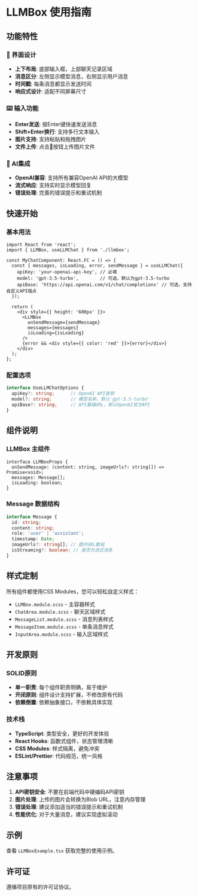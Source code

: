 # LLMBox 使用指南

## 功能特性

### 🎨 界面设计
- **上下布局**: 底部输入框，上部聊天记录区域
- **消息区分**: 左侧显示模型消息，右侧显示用户消息
- **时间戳**: 每条消息都显示发送时间
- **响应式设计**: 适配不同屏幕尺寸

### ⌨️ 输入功能
- **Enter发送**: 按Enter键快速发送消息
- **Shift+Enter换行**: 支持多行文本输入
- **图片支持**: 支持粘贴和拖拽图片
- **文件上传**: 点击📎按钮上传图片文件

### 🤖 AI集成
- **OpenAI兼容**: 支持所有兼容OpenAI API的大模型
- **流式响应**: 支持实时显示模型回复
- **错误处理**: 完善的错误提示和重试机制

## 快速开始

### 基本用法

```tsx
import React from 'react';
import { LLMBox, useLLMChat } from './llmbox';

const MyChatComponent: React.FC = () => {
  const { messages, isLoading, error, sendMessage } = useLLMChat({
    apiKey: 'your-openai-api-key', // 必填
    model: 'gpt-3.5-turbo',        // 可选，默认为gpt-3.5-turbo
    apiBase: 'https://api.openai.com/v1/chat/completions' // 可选，支持自定义API端点
  });

  return (
    <div style={{ height: '600px' }}>
      <LLMBox
        onSendMessage={sendMessage}
        messages={messages}
        isLoading={isLoading}
      />
      {error && <div style={{ color: 'red' }}>{error}</div>}
    </div>
  );
};
```

### 配置选项

```typescript
interface UseLLMChatOptions {
  apiKey?: string;      // OpenAI API密钥
  model?: string;       // 模型名称，默认'gpt-3.5-turbo'
  apiBase?: string;     // API基础URL，默认OpenAI官方API
}
```

## 组件说明

### LLMBox 主组件
```tsx
interface LLMBoxProps {
  onSendMessage: (content: string, imageUrls?: string[]) => Promise<void>;
  messages: Message[];
  isLoading: boolean;
}
```

### Message 数据结构
```typescript
interface Message {
  id: string;
  content: string;
  role: 'user' | 'assistant';
  timestamp: Date;
  imageUrls?: string[]; // 图片URL数组
  isStreaming?: boolean; // 是否为流式消息
}
```

## 样式定制

所有组件都使用CSS Modules，您可以轻松自定义样式：

- `LLMBox.module.scss` - 主容器样式
- `ChatArea.module.scss` - 聊天区域样式
- `MessageList.module.scss` - 消息列表样式
- `MessageItem.module.scss` - 单条消息样式
- `InputArea.module.scss` - 输入区域样式

## 开发原则

### SOLID原则
- **单一职责**: 每个组件职责明确，易于维护
- **开闭原则**: 组件设计支持扩展，不修改原有代码
- **依赖倒置**: 依赖抽象接口，不依赖具体实现

### 技术栈
- **TypeScript**: 类型安全，更好的开发体验
- **React Hooks**: 函数式组件，状态管理清晰
- **CSS Modules**: 样式隔离，避免冲突
- **ESLint/Prettier**: 代码规范，统一风格

## 注意事项

1. **API密钥安全**: 不要在前端代码中硬编码API密钥
2. **图片处理**: 上传的图片会转换为Blob URL，注意内存管理
3. **错误处理**: 建议添加适当的错误提示和重试机制
4. **性能优化**: 对于大量消息，建议实现虚拟滚动

## 示例

查看 `LLMBoxExample.tsx` 获取完整的使用示例。

## 许可证

遵循项目原有的许可证协议。
